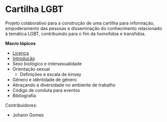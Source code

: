 Cartilha LGBT
============

Projeto colaborativo para a construção de uma cartilha para informação, empoderamento das pessoas e disseminação do conhecimento relacionado à temática LGBT, contribuindo para o fim da homofobia e transfobia.

**Macro tópicos**

* [Licença](LICENSE)
* [Introdução](INTRODUCAO)
* Sexo biológico e intersexualidade
* Orientação sexual
  * Definições e escala de kinsey
* Gênero e idêntidade de gênero
* Abraçando a diversidade no ambiente de trabalho
* Código de conduta para eventos
* Bibliografia

Contribuidores:
- Johann Gomes 
